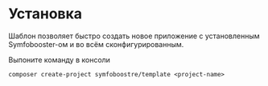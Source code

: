 # Установка

Шаблон позволяет быстро создать новое приложение с установленным Symfobooster-ом и во всём сконфигурированным.

Выпоните команду в консоли

```shell
composer create-project symfoboostre/template <project-name>
```